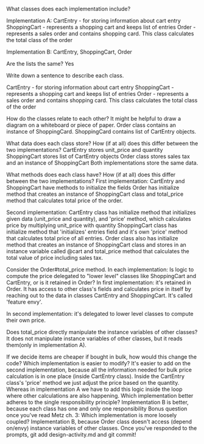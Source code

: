 

What classes does each implementation include?

Implementation A:
CartEntry - for storing information about cart entry
ShoppingCart - represents a shopping cart and keeps list of entries
Order - represents a sales order and contains shopping card. This class calculates the total class of the order

Implementation B:
CartEntry,
ShoppingCart,
Order

Are the lists the same? Yes

Write down a sentence to describe each class.

CartEntry - for storing information about cart entry
ShoppingCart - represents a shopping cart and keeps list of entries
Order - represents a sales order and contains shopping card. This class calculates the total class of the order

How do the classes relate to each other? It might be helpful to draw a diagram on a whiteboard or piece of paper.
 Order class contains an instance of ShoppingCard. ShoppingCard contains list of CartEntry objects.


What data does each class store? How (if at all) does this differ between the two implementations?
CartEntry stores unit_price and quantity
ShoppingCart stores list of CartEntry objects
Order class stores sales tax and an instance of ShoppingCart
Both implementations store the same data.


What methods does each class have? How (if at all) does this differ between the two implementations?
First implementation:
CartEntry and ShoppingCart have methods to initialize the fields
Order has initialize method that creates an instance of ShoppingCart class and total_price method that calculates total price of the order.

Second implementation:
CartEntry class has initialize method that initializes  given data (unit_price and quantity), and 'price' method, which calculates price by multiplying unit_price with quantity
ShoppingCart class has initialize method that 'initializes' entries field and it's own 'price' method that calculates total price of all entries.
Order class also has initialize method that creates an instance of ShoppingCart class and stores in an instance variable called @cart and total_price method that calculates the total value of price including sales tax.


Consider the Order#total_price method. In each implementation:
Is logic to compute the price delegated to "lower level" classes like ShoppingCart and CartEntry, or is it retained in Order?
In first implementation:
it's retained in Order. It has access to other class's fields and calculates price in itself by reaching out to the data in classes CartEntry and ShoppingCart. It's called 'feature envy'.

In second implementation: it's delegated to lower level classes to compute their own price.  

Does total_price directly manipulate the instance variables of other classes?
It does not manipulate instance variables of other classes, but it reads them(only in implementation A).

If we decide items are cheaper if bought in bulk, how would this change the code? Which implementation is easier to modify?
It's easier to add on the second implementation, because all the information needed for bulk price calculation is in one place (inside CartEntry class). Inside the CartEntry class's 'price' method we just adjust the price based on the quantity. Whereas in implementation A we have to add this logic inside the loop where other calculations are also happening.
Which implementation better adheres to the single responsibility principle? Implementation B is better, because each class has one and only one responsibility
Bonus question once you've read Metz ch. 3: Which implementation is more loosely coupled? Implementation B, because Order class doesn't access (depend on/envy) instance variables of other classes.
Once you've responded to the prompts, git add design-activity.md and git commit!
